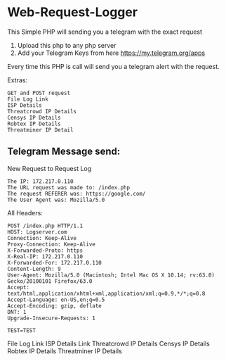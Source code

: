 # Web-Request-Logger
This Simple PHP will sending you a telegram with the exact request

1. Upload this php to any php server 
2. Add your Telegram Keys from here https://my.telegram.org/apps

Every time this PHP is call will send you a telegram alert with the request. 

Extras:
```
GET and POST request
File Log Link
ISP Details
Threatcrowd IP Details
Censys IP Details
Robtex IP Details
Threatminer IP Detail
```

## Telegram Message send:

New Request to Request Log
```
The IP: 172.217.0.110
The URL request was made to: /index.php
The request REFERER was: https://google.com/
The User Agent was: Mozilla/5.0 
```

All Headers:
```
POST /index.php HTTP/1.1
HOST: Logserver.com 
Connection: Keep-Alive 
Proxy-Connection: Keep-Alive 
X-Forwarded-Proto: https 
X-Real-IP: 172.217.0.110 
X-Forwarded-For: 172.217.0.110
Content-Length: 9 
User-Agent: Mozilla/5.0 (Macintosh; Intel Mac OS X 10.14; rv:63.0) Gecko/20100101 Firefox/63.0 
Accept: text/html,application/xhtml+xml,application/xml;q=0.9,*/*;q=0.8 
Accept-Language: en-US,en;q=0.5 
Accept-Encoding: gzip, deflate 
DNT: 1 
Upgrade-Insecure-Requests: 1 

TEST=TEST
```

File Log Link
ISP Details Link
Threatcrowd IP Details
Censys IP Details
Robtex IP Details
Threatminer IP Details
